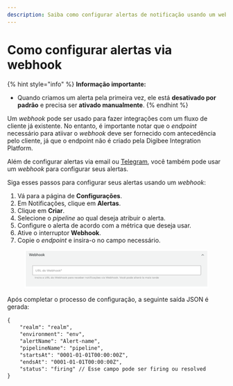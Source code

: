 ```yaml
---
description: Saiba como configurar alertas de notificação usando um webhook.
---
```


# Como configurar alertas via webhook

{% hint style="info" %}
&#x20;**Informação importante:**

* Quando criamos um alerta pela primeira vez, ele está **desativado por padrão** e precisa ser **ativado manualmente**.
{% endhint %}

Um _webhook_ pode ser usado para fazer integrações com um fluxo de cliente já existente. No entanto, é importante notar que o _endpoint_ necessário para atiivar o _webhook_ deve ser fornecido com antecedência pelo cliente, já que o endpoint não é criado pela Digibee Integration Platform.

Além de configurar alertas via email ou [Telegram](https://docs.digibee.com/documentation/v/pt-br/monitor/alerts/how-to-configure-alerts-on-telegram), você também pode usar um _webhook_ para configurar seus alertas.

Siga esses passos para configurar seus alertas usando um _webhook_:

1. Vá para a página de **Configurações**.
2. Em Notificações, clique em **Alertas**.
3. Clique em **Criar**.
4. Selecione o _pipeline_ ao qual deseja atribuir o alerta.
5. Configure o alerta de acordo com a métrica que deseja usar.
6. Ative o interruptor **Webhook**.
7. Copie o _endpoint_ e insira-o no campo necessário.

<figure><img src="../../.gitbook/assets/8.How to configure alerts through a webhook_PT.png" alt=""><figcaption></figcaption></figure>

Após completar o processo de configuração, a seguinte saída JSON é gerada:

```
{
    "realm": "realm",
    "environment": "env",
    "alertName": "Alert-name",
    "pipelineName": "pipeline",
    "startsAt": "0001-01-01T00:00:00Z",
    "endsAt": "0001-01-01T00:00:00Z",
    "status": "firing" // Esse campo pode ser firing ou resolved
}

```
